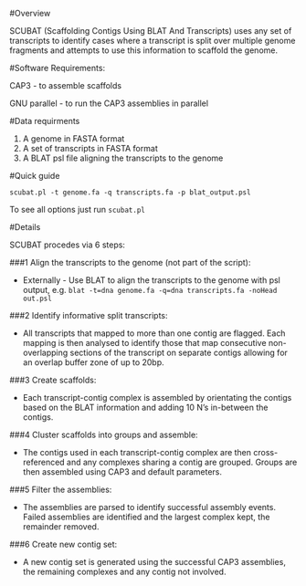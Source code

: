 #Overview

SCUBAT (Scaffolding Contigs Using BLAT And Transcripts) uses any set of transcripts to identify cases where a transcript is split over multiple genome fragments and attempts to use this information to scaffold the genome. 

#Software Requirements:

CAP3 - to assemble scaffolds 

GNU parallel - to run the CAP3 assemblies in parallel 

#Data requirments

1. A genome in FASTA format
2. A set  of transcripts in FASTA format
3. A BLAT psl file aligning the transcripts to the genome

#Quick guide

`scubat.pl -t genome.fa -q transcripts.fa -p blat_output.psl`

To see all options just run `scubat.pl`

#Details

SCUBAT procedes via 6 steps:

###1  Align the transcripts to the genome (not part of the script):

  - Externally - Use BLAT to align the transcripts to the genome with psl output, e.g. `blat -t=dna genome.fa -q=dna transcripts.fa -noHead out.psl`

###2  Identify informative split transcripts:

  - All transcripts that mapped to more than one contig are flagged. Each mapping is then analysed to identify those that map consecutive non-overlapping sections of the transcript on separate contigs allowing for an overlap buffer zone of up to 20bp.

###3 Create scaffolds:

- Each transcript-contig complex is assembled by orientating the contigs based on the
BLAT information and adding 10 N’s in-between the contigs. 

###4 Cluster scaffolds into groups and assemble:

- The contigs used in each transcript-contig complex are then cross-referenced and any complexes sharing a contig are grouped. Groups are then assembled using CAP3 and default parameters.

###5 Filter the assemblies:

- The assemblies are parsed to identify successful assembly events. Failed assemblies are identified and the largest complex kept, the remainder removed.

###6 Create new contig set:

- A new contig set is generated using the successful CAP3 assemblies, the remaining complexes and any contig not involved.
